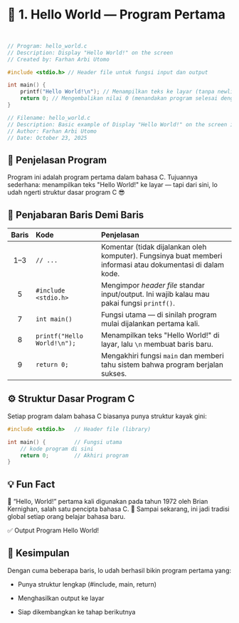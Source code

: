 # 🧩 1. Hello World — Program Pertama
```c


// Program: hello_world.c
// Description: Display "Hello World!" on the screen
// Created by: Farhan Arbi Utomo

#include <stdio.h> // Header file untuk fungsi input dan output

int main() {
    printf("Hello World!\n"); // Menampilkan teks ke layar (tanpa newline)
    return 0; // Mengembalikan nilai 0 (menandakan program selesai dengan sukses)
}

// Filename: hello_world.c
// Description: Basic example of Display "Hello World!" on the screen in C
// Author: Farhan Arbi Utomo
// Date: October 23, 2025
```
## 🧠 Penjelasan Program

Program ini adalah program pertama dalam bahasa C.
Tujuannya sederhana: menampilkan teks "Hello World!" ke layar — tapi dari sini, lo udah ngerti struktur dasar program C 😎

## 📖 Penjabaran Baris Demi Baris
| **Baris** | **Kode**                    | **Penjelasan**                                                                                              |
| :-------: | :-------------------------- | :---------------------------------------------------------------------------------------------------------- |
|    1–3    | `// ...`                    | Komentar (tidak dijalankan oleh komputer). Fungsinya buat memberi informasi atau dokumentasi di dalam kode. |
|     5     | `#include <stdio.h>`        | Mengimpor *header file* standar input/output. Ini wajib kalau mau pakai fungsi `printf()`.                  |
|     7     | `int main()`                | Fungsi utama — di sinilah program mulai dijalankan pertama kali.                                            |
|     8     | `printf("Hello World!\n");` | Menampilkan teks "Hello World!" di layar, lalu `\n` membuat baris baru.                                     |
|     9     | `return 0;`                 | Mengakhiri fungsi `main` dan memberi tahu sistem bahwa program berjalan sukses.                             |

## ⚙️ Struktur Dasar Program C

Setiap program dalam bahasa C biasanya punya struktur kayak gini:
```c
#include <stdio.h>   // Header file (library)

int main() {         // Fungsi utama
    // kode program di sini
    return 0;        // Akhiri program
}
```
## 💡 Fun Fact

🔸 “Hello, World!” pertama kali digunakan pada tahun 1972 oleh Brian Kernighan, salah satu pencipta bahasa C.
🔸 Sampai sekarang, ini jadi tradisi global setiap orang belajar bahasa baru.

✅ Output Program
Hello World!

## 🚀 Kesimpulan

Dengan cuma beberapa baris, lo udah berhasil bikin program pertama yang:

- Punya struktur lengkap (#include, main, return)

- Menghasilkan output ke layar

- Siap dikembangkan ke tahap berikutnya
